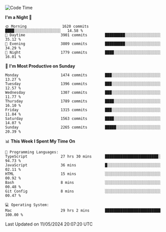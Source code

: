 <!--START_SECTION:waka-->
![Code Time](http://img.shields.io/badge/Code%20Time-3%2C948%20hrs%2049%20mins-blue)

**I'm a Night 🦉** 

```text
🌞 Morning                1620 commits        ████░░░░░░░░░░░░░░░░░░░░░   14.58 % 
🌆 Daytime                3901 commits        █████████░░░░░░░░░░░░░░░░   35.12 % 
🌃 Evening                3809 commits        █████████░░░░░░░░░░░░░░░░   34.29 % 
🌙 Night                  1779 commits        ████░░░░░░░░░░░░░░░░░░░░░   16.01 % 
```
📅 **I'm Most Productive on Sunday** 

```text
Monday                   1474 commits        ███░░░░░░░░░░░░░░░░░░░░░░   13.27 % 
Tuesday                  1396 commits        ███░░░░░░░░░░░░░░░░░░░░░░   12.57 % 
Wednesday                1307 commits        ███░░░░░░░░░░░░░░░░░░░░░░   11.77 % 
Thursday                 1789 commits        ████░░░░░░░░░░░░░░░░░░░░░   16.10 % 
Friday                   1315 commits        ███░░░░░░░░░░░░░░░░░░░░░░   11.84 % 
Saturday                 1563 commits        ████░░░░░░░░░░░░░░░░░░░░░   14.07 % 
Sunday                   2265 commits        █████░░░░░░░░░░░░░░░░░░░░   20.39 % 
```


📊 **This Week I Spent My Time On** 

```text
💬 Programming Languages: 
TypeScript               27 hrs 30 mins      ████████████████████████░   94.73 % 
JavaScript               36 mins             █░░░░░░░░░░░░░░░░░░░░░░░░   02.11 % 
HTML                     15 mins             ░░░░░░░░░░░░░░░░░░░░░░░░░   00.92 % 
Bash                     8 mins              ░░░░░░░░░░░░░░░░░░░░░░░░░   00.48 % 
Git Config               8 mins              ░░░░░░░░░░░░░░░░░░░░░░░░░   00.47 % 

💻 Operating System: 
Mac                      29 hrs 2 mins       █████████████████████████   100.00 % 
```


 Last Updated on 11/05/2024 20:07:20 UTC
<!--END_SECTION:waka-->
